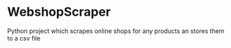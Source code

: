 # WebshopScraper
Python project which scrapes online shops for any products an stores them to a csv file
